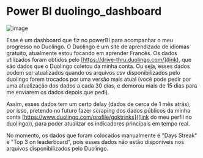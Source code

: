 # Power BI duolingo_dashboard
![image](https://github.com/user-attachments/assets/4e032e94-a1af-4677-89d4-9066e2339eb7)


Esse é um dashboard que fiz no powerBI para acompanhar o meu progresso no Duolingo. O Duolingo é um site de aprendizado de idiomas gratuito, atualmente estou focando em aprender Francês. Os dados utilizados foram obtidos pelo [https://drive-thru.duolingo.com/](link), que são dados que o Duolingo coletou da minha conta. Ou seja, esses dados podem ser atualizados quando os arquivos csv disponibilizados pelo duolingo forem trocados por uma versão mais atual (você pode pedir por uma atualização dos dados a cada 30 dias, e demorou mais de 15 dias para me enviarem os dados depois que pedi).

Assim, esses dados tem um certo delay (dados de cerca de 1 mês atrás), por isso, pretendo no futuro fazer scraping dos dados públicos da minha conta [https://www.duolingo.com/profile/goktrinks]((link do meu perfil no duolingo)), para poder atualizar os indicadores principais em tempo real.

No momento, os dados que foram colocados manualmente é "Days Streak" e "Top 3 on leaderboard", pois esses dados não estão disponíveis nos arquivos disponibilizados pelo Duolingo.
